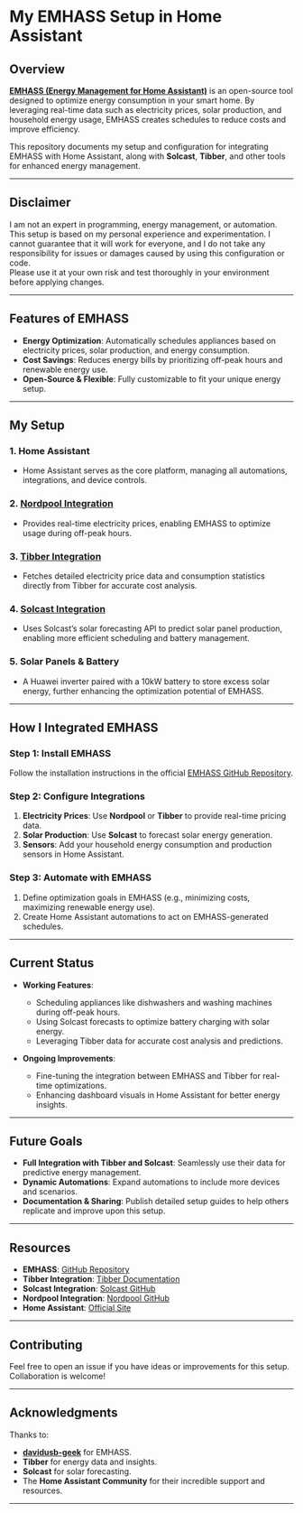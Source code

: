 # **My EMHASS Setup in Home Assistant**  

## **Overview**  
**[EMHASS (Energy Management for Home Assistant)](https://github.com/davidusb-geek/emhass)** is an open-source tool designed to optimize energy consumption in your smart home. By leveraging real-time data such as electricity prices, solar production, and household energy usage, EMHASS creates schedules to reduce costs and improve efficiency.  

This repository documents my setup and configuration for integrating EMHASS with Home Assistant, along with **Solcast**, **Tibber**, and other tools for enhanced energy management.  

---

## **Disclaimer**  
I am not an expert in programming, energy management, or automation. This setup is based on my personal experience and experimentation. I cannot guarantee that it will work for everyone, and I do not take any responsibility for issues or damages caused by using this configuration or code.  
Please use it at your own risk and test thoroughly in your environment before applying changes.  

---

## **Features of EMHASS**  
- **Energy Optimization**: Automatically schedules appliances based on electricity prices, solar production, and energy consumption.  
- **Cost Savings**: Reduces energy bills by prioritizing off-peak hours and renewable energy use.  
- **Open-Source & Flexible**: Fully customizable to fit your unique energy setup.  

---

## **My Setup**  

### 1. **Home Assistant**  
- Home Assistant serves as the core platform, managing all automations, integrations, and device controls.  

### 2. **[Nordpool Integration](https://github.com/custom-components/nordpool)**  
- Provides real-time electricity prices, enabling EMHASS to optimize usage during off-peak hours.  

### 3. **[Tibber Integration](https://www.home-assistant.io/integrations/tibber/)**  
- Fetches detailed electricity price data and consumption statistics directly from Tibber for accurate cost analysis.  

### 4. **[Solcast Integration](https://github.com/dannerph/home_assistant_solcast_solar)**  
- Uses Solcast’s solar forecasting API to predict solar panel production, enabling more efficient scheduling and battery management.  

### 5. **Solar Panels & Battery**  
- A Huawei inverter paired with a 10kW battery to store excess solar energy, further enhancing the optimization potential of EMHASS.  

---

## **How I Integrated EMHASS**  

### **Step 1: Install EMHASS**  
Follow the installation instructions in the official [EMHASS GitHub Repository](https://github.com/davidusb-geek/emhass).  

### **Step 2: Configure Integrations**  
1. **Electricity Prices**: Use **Nordpool** or **Tibber** to provide real-time pricing data.  
2. **Solar Production**: Use **Solcast** to forecast solar energy generation.  
3. **Sensors**: Add your household energy consumption and production sensors in Home Assistant.  

### **Step 3: Automate with EMHASS**  
1. Define optimization goals in EMHASS (e.g., minimizing costs, maximizing renewable energy use).  
2. Create Home Assistant automations to act on EMHASS-generated schedules.  

---

## **Current Status**  
- **Working Features**:  
  - Scheduling appliances like dishwashers and washing machines during off-peak hours.  
  - Using Solcast forecasts to optimize battery charging with solar energy.  
  - Leveraging Tibber data for accurate cost analysis and predictions.  

- **Ongoing Improvements**:  
  - Fine-tuning the integration between EMHASS and Tibber for real-time optimizations.  
  - Enhancing dashboard visuals in Home Assistant for better energy insights.  

---

## **Future Goals**  
- **Full Integration with Tibber and Solcast**: Seamlessly use their data for predictive energy management.  
- **Dynamic Automations**: Expand automations to include more devices and scenarios.  
- **Documentation & Sharing**: Publish detailed setup guides to help others replicate and improve upon this setup.  

---

## **Resources**  
- **EMHASS**: [GitHub Repository](https://github.com/davidusb-geek/emhass)  
- **Tibber Integration**: [Tibber Documentation](https://www.home-assistant.io/integrations/tibber/)  
- **Solcast Integration**: [Solcast GitHub](https://github.com/dannerph/home_assistant_solcast_solar)  
- **Nordpool Integration**: [Nordpool GitHub](https://github.com/custom-components/nordpool)  
- **Home Assistant**: [Official Site](https://www.home-assistant.io/)  

---

## **Contributing**  
Feel free to open an issue if you have ideas or improvements for this setup. Collaboration is welcome!  

---

## **Acknowledgments**  
Thanks to:  
- **[davidusb-geek](https://github.com/davidusb-geek)** for EMHASS.  
- **Tibber** for energy data and insights.  
- **Solcast** for solar forecasting.  
- The **Home Assistant Community** for their incredible support and resources.  

---
